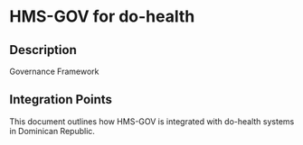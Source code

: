 # HMS-GOV for do-health

## Description

Governance Framework

## Integration Points

This document outlines how HMS-GOV is integrated with do-health systems in Dominican Republic.
